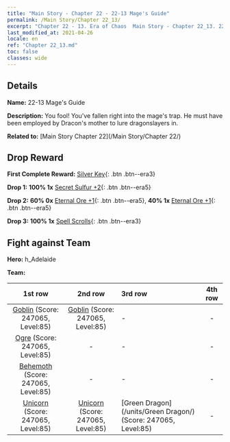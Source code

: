 ```yaml
---
title: "Main Story - Chapter 22 - 22-13 Mage's Guide"
permalink: /Main Story/Chapter 22_13/
excerpt: "Chapter 22 - 13. Era of Chaos  Main Story - Chapter 22_13. 22-13 Mage's Guide"
last_modified_at: 2021-04-26
locale: en
ref: "Chapter 22_13.md"
toc: false
classes: wide
---
```


## Details

 **Name:** 22-13 Mage's Guide

 **Description:** You fool! You've fallen right into the mage's trap. He must have been employed by Dracon's mother to lure dragonslayers in.

 **Related to:** [Main Story Chapter 22](/Main Story/Chapter 22/)

## Drop Reward

 **First Complete Reward:** [Silver Key](/Items/con_693/){: .btn .btn--era3}

 **Drop 1:** **100% 1x** [Secret Sulfur +2](/Items/mat_78/){: .btn .btn--era5}

 **Drop 2:** **60% 0x** [Eternal Ore +1](/Items/mat_68/){: .btn .btn--era5}, **40% 1x** [Eternal Ore +1](/Items/mat_68/){: .btn .btn--era5}

 **Drop 3:** **100% 1x** [Spell Scrolls](/Items/con_694/){: .btn .btn--era3}


## Fight against Team
 **Hero:** h_Adelaide

 **Team:**


  | 1st row | 2nd row | 3rd row | 4th row |
  |:----:|:----:|:----|:----:|
  | [Goblin](/units/Goblin/) (Score: 247065, Level:85)  | [Goblin](/units/Goblin/) (Score: 247065, Level:85)  | - | - |
  | [Ogre](/units/Ogre/) (Score: 247065, Level:85)  | - | - | - |
  | [Behemoth](/units/Behemoth/) (Score: 247065, Level:85)  | - | - | - |
  | [Unicorn](/units/Unicorn/) (Score: 247065, Level:85)  | [Unicorn](/units/Unicorn/) (Score: 247065, Level:85)  | [Green Dragon](/units/Green Dragon/) (Score: 247065, Level:85)  | - |


